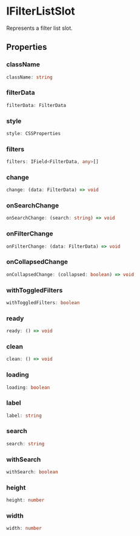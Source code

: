 # IFilterListSlot

Represents a filter list slot.

## Properties

### className

```ts
className: string
```

### filterData

```ts
filterData: FilterData
```

### style

```ts
style: CSSProperties
```

### filters

```ts
filters: IField<FilterData, any>[]
```

### change

```ts
change: (data: FilterData) => void
```

### onSearchChange

```ts
onSearchChange: (search: string) => void
```

### onFilterChange

```ts
onFilterChange: (data: FilterData) => void
```

### onCollapsedChange

```ts
onCollapsedChange: (collapsed: boolean) => void
```

### withToggledFilters

```ts
withToggledFilters: boolean
```

### ready

```ts
ready: () => void
```

### clean

```ts
clean: () => void
```

### loading

```ts
loading: boolean
```

### label

```ts
label: string
```

### search

```ts
search: string
```

### withSearch

```ts
withSearch: boolean
```

### height

```ts
height: number
```

### width

```ts
width: number
```

